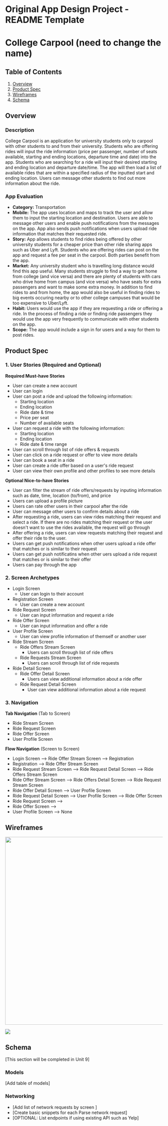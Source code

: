 Original App Design Project - README Template
===

# College Carpool (need to change the name)

## Table of Contents
1. [Overview](#Overview)
1. [Product Spec](#Product-Spec)
1. [Wireframes](#Wireframes)
2. [Schema](#Schema)

## Overview
### Description
College Carpool is an application for university students only to carpool with other students to and from their university. Students who are offering rides will input the ride information (price per passenger, number of seats available, starting and ending locations, departure time and date) into the app. Students who are searching for a ride will input their desired starting and ending location and departure date/time. The app will then load a list of available rides that are within a specified radius of the inputted start and ending location. Users can message other students to find out more information about the ride. 

### App Evaluation
- **Category:** Transportation
- **Mobile:** The app uses location and maps to track the user and allow them to input the starting location and destination. Users are able to message other users and enable push notifications from the messages on the app. App also sends push notifications when users upload ride information that matches their requested ride. 
- **Story:** App allows students to find rides being offered by other university students for a cheaper price than other ride sharing apps such as Uber and Lyft. Students who are offering rides can post on the app and request a fee per seat in the carpool. Both parties benefit from the app. 
- **Market:** Any university student who is travelling long distance would find this app useful. Many students struggle to find a way to get home from college (and vice versa) and there are plenty of students with cars who drive home from campus (and vice versa) who have seats for extra passengers and want to make some extra money. In addition to find rides to and from home, the app would also be useful in finding rides to big events occuring nearby or to other college campuses that would be too expensive to Uber/Lyft. 
- **Habit:** Users would use the app if they are requesting a ride or offering a ride. In the process of finding a ride or finding ride passengers they would use the app very frequently to communicate with other students on the app. 
- **Scope:** The app would include a sign in for users and a way for them to post rides. 

## Product Spec

### 1. User Stories (Required and Optional)

**Required Must-have Stories**

* User can create a new account
* User can login
* User can post a ride and upload the following information:
    * Starting location
    * Ending location
    * Ride date & time
    * Price per seat
    * Number of available seats
* User can request a ride with the following information:
    * Starting location
    * Ending location
    * Ride date & time range
* User can scroll through list of ride offers & requests
* User can click on a ride request or offer to view more details
* User can book a seat in a ride
* User can create a ride offer based on a user's ride request
* User can view their own profile and other profiles to see more details

**Optional Nice-to-have Stories**

* User can filter the stream of ride offers/requests by inputing information such as date, time, location (to/from), and price
* Users can upload a profile picture
* Users can rate other users in their carpool after the ride
* User can message other users to confirm details about a ride
* After requesting a ride, users can view rides matching their request and select a ride. If there are no rides matching their request or the user doesn't want to use the rides available, the request will go through
* After offering a ride, users can view requests matching their request and offer their ride to the user.
* Users can get push notifications when other users upload a ride offer that matches or is similar to their request
* Users can get push notificatins when other uers upload a ride request that matches or is similar to their offer 
* Users can pay through the app

### 2. Screen Archetypes

* Login Screen
   * User can login to their account
* Registration Screen
   * User can create a new account
* Ride Request Screen
    * User can input information and request a ride
* Ride Offer Screen
    * User can input information and offer a ride
* User Profile Screen
    * User can view profile information of themself or another user
* Ride Stream Screen
    * Ride Offers Stream Screen
        * Users can scroll through list of ride offers
    * Ride Requests Stream Screen
        * Users can scroll through list of ride requests
* Ride Detail Screen
    * Ride Offer Detail Screen
        * Users can view additional information about a ride offer
    * Ride Request Detail Screen
        * User can view additional information about a ride request

### 3. Navigation

**Tab Navigation** (Tab to Screen)

* Ride Stream Screen
* Ride Request Screen
* Ride Offer Screen
* User Profile Screen

**Flow Navigation** (Screen to Screen)

* Login Screen
--> Ride Offer Stream Screen
--> Registration
* Registration
--> Ride Offer Stream Screen
* Ride Request Stream Screen
--> Ride Request Detail Screen 
--> Ride Offers Stream Screen
* Ride Offer Stream Screen
--> Ride Offers Detail Screen 
--> Ride Request Stream Screen
* Ride Offer Detail Screen
--> User Profile Screen
* Ride Request Detail Screen
--> User Profile Screen
--> Ride Offer Screen
* Ride Request Screen
--> 
* Ride Offer Screen
--> 
* User Profile Screen
--> None


## Wireframes

<img src="YOUR_WIREFRAME_IMAGE_URL" width=600>

![](https://i.imgur.com/AH5MxvH.png)

## Schema

[This section will be completed in Unit 9]
### Models
[Add table of models]
### Networking
- [Add list of network requests by screen ]
- [Create basic snippets for each Parse network request]
- [OPTIONAL: List endpoints if using existing API such as Yelp]
